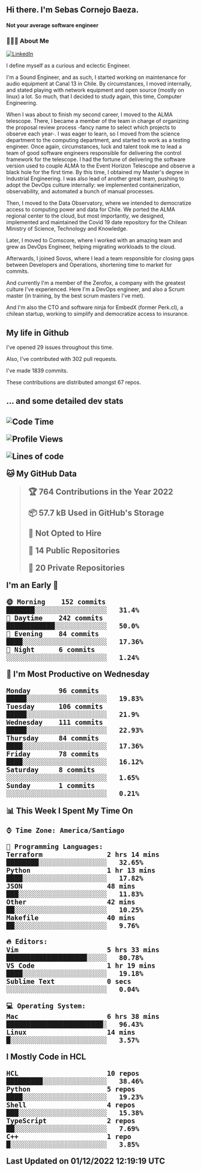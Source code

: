 <h2> Hi there.  I'm Sebas Cornejo Baeza.</h2>
<h4> Not your average software engineer</h4>
<h3> 👨🏻‍💻 About Me </h3>
<a href="http://linkedin.com/in/sebastian-cornejo-baeza/"><img alt="LinkedIn" src="https://img.shields.io/badge/Sebas%20Cornejo%20-informational?style=appveyor&logo=linkedin"></a>


I define myself as a curious and eclectic Engineer.

I'm a Sound Engineer, and as such, I started working on maintenance for audio equipment at Canal 13 in Chile.
By circumstances, I moved internally, and stated playing with network equipment and open source (mostly on linux) 
a lot. So much, that I decided to study again, this time, Computer Engineering.

When I was about to finish my second career, I moved to the ALMA telescope. There, I became a member of the team
in charge of organizing the proposal review process -fancy name to select which projects to observe each year-. 
I was eager to learn, so I moved from the science department to the computing department, and started to work as 
a testing engineer. Once again, circumstances, luck and talent took me to lead a team of good software engineers 
responsible for delivering the control framework for the telescope. I had the fortune of delivering the software
version used to couple ALMA to the Event Horizon Telescope and observe a black hole for the first time.
By this time, I obtained my Master's degree in Industrial Engineering.
I was also lead of another great team, pushing to adopt the DevOps culture internally: we implemented containerization, observability, and automated a bunch of manual processes.

Then, I moved to the Data Observatory, where we intended to democratize access to computing power
and data for Chile. We ported the ALMA regional center to the cloud, but most importantly, we designed, implemented
and maintained the Covid 19 date repository for the Chilean Ministry of Science, Technology and Knowledge.

Later, I moved to Comscore, where I worked with an amazing team and grew as DevOps Engineer, helping migrating workloads to the cloud.

Afterwards, I joined Sovos, where I lead a team responsible for closing gaps between Developers and Operations, shortening time to market for commits.

And currently I'm a member of the Zerofox, a company with the greatest culture I've experienced. Here I'm a DevOps
engineer, and also a Scrum master (in training, by the best scrum masters I've met).
 
And I'm also the CTO and software ninja for EmbedX (former Perk.cl), a chilean startup, working to simplify and democratize access to insurance.

<h2> My life in Github </h2>

I've opened 29 issues throughout this time.

Also, I've contributed with 302 pull requests.

I've made 1839 commits.

These contributions are distributed amongst 67 repos.

<h2>... and some detailed dev stats<h2>

<!--START_SECTION:waka-->
![Code Time](http://img.shields.io/badge/Code%20Time-208%20hrs%2035%20mins-blue)

![Profile Views](http://img.shields.io/badge/Profile%20Views-0-blue)

![Lines of code](https://img.shields.io/badge/From%20Hello%20World%20I%27ve%20Written-542%20Thousand%20lines%20of%20code-blue)

**🐱 My GitHub Data** 

> 🏆 764 Contributions in the Year 2022
 > 
> 📦 57.7 kB Used in GitHub's Storage 
 > 
> 🚫 Not Opted to Hire
 > 
> 📜 14 Public Repositories 
 > 
> 🔑 20 Private Repositories  
 > 
**I'm an Early 🐤** 

```text
🌞 Morning    152 commits    ███████░░░░░░░░░░░░░░░░░░   31.4% 
🌆 Daytime    242 commits    ████████████░░░░░░░░░░░░░   50.0% 
🌃 Evening    84 commits     ████░░░░░░░░░░░░░░░░░░░░░   17.36% 
🌙 Night      6 commits      ░░░░░░░░░░░░░░░░░░░░░░░░░   1.24%

```
📅 **I'm Most Productive on Wednesday** 

```text
Monday       96 commits     █████░░░░░░░░░░░░░░░░░░░░   19.83% 
Tuesday      106 commits    █████░░░░░░░░░░░░░░░░░░░░   21.9% 
Wednesday    111 commits    █████░░░░░░░░░░░░░░░░░░░░   22.93% 
Thursday     84 commits     ████░░░░░░░░░░░░░░░░░░░░░   17.36% 
Friday       78 commits     ████░░░░░░░░░░░░░░░░░░░░░   16.12% 
Saturday     8 commits      ░░░░░░░░░░░░░░░░░░░░░░░░░   1.65% 
Sunday       1 commits      ░░░░░░░░░░░░░░░░░░░░░░░░░   0.21%

```


📊 **This Week I Spent My Time On** 

```text
⌚︎ Time Zone: America/Santiago

💬 Programming Languages: 
Terraform                2 hrs 14 mins       ████████░░░░░░░░░░░░░░░░░   32.65% 
Python                   1 hr 13 mins        ████░░░░░░░░░░░░░░░░░░░░░   17.82% 
JSON                     48 mins             ███░░░░░░░░░░░░░░░░░░░░░░   11.83% 
Other                    42 mins             ██░░░░░░░░░░░░░░░░░░░░░░░   10.25% 
Makefile                 40 mins             ██░░░░░░░░░░░░░░░░░░░░░░░   9.76%

🔥 Editors: 
Vim                      5 hrs 33 mins       ████████████████████░░░░░   80.78% 
VS Code                  1 hr 19 mins        ████░░░░░░░░░░░░░░░░░░░░░   19.18% 
Sublime Text             0 secs              ░░░░░░░░░░░░░░░░░░░░░░░░░   0.04%

💻 Operating System: 
Mac                      6 hrs 38 mins       ████████████████████████░   96.43% 
Linux                    14 mins             █░░░░░░░░░░░░░░░░░░░░░░░░   3.57%

```

**I Mostly Code in HCL** 

```text
HCL                      10 repos            █████████░░░░░░░░░░░░░░░░   38.46% 
Python                   5 repos             ████░░░░░░░░░░░░░░░░░░░░░   19.23% 
Shell                    4 repos             ███░░░░░░░░░░░░░░░░░░░░░░   15.38% 
TypeScript               2 repos             ██░░░░░░░░░░░░░░░░░░░░░░░   7.69% 
C++                      1 repo              █░░░░░░░░░░░░░░░░░░░░░░░░   3.85%

```



 Last Updated on 01/12/2022 12:19:19 UTC
<!--END_SECTION:waka-->
